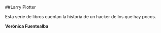 ##Larry Plotter

Esta serie de libros cuentan la historia de un hacker de los que hay pocos.

**Verónica Fuentealba**
